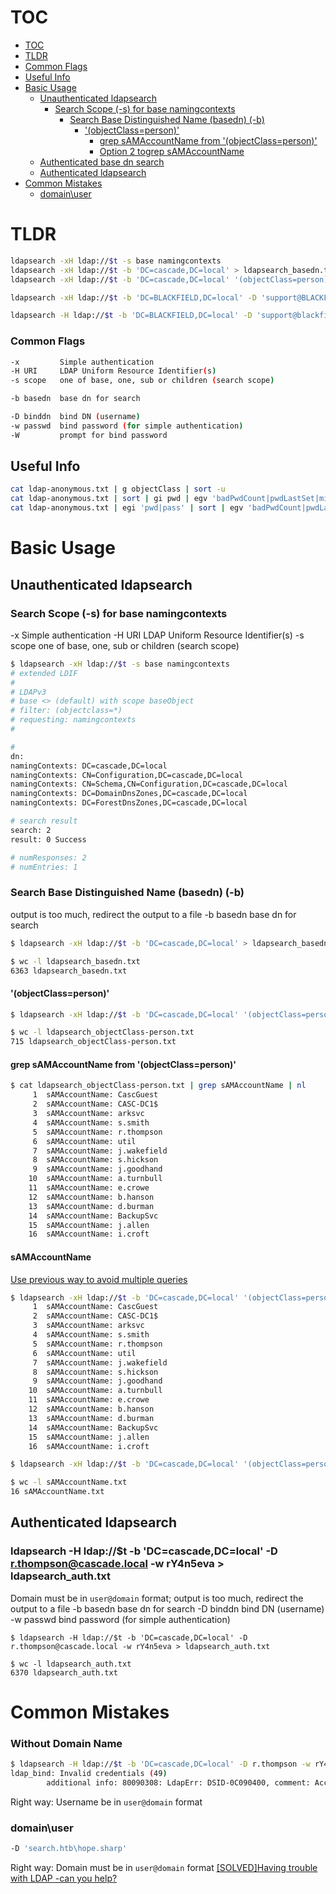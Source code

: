 # TOC

- [TOC](#toc)
- [TLDR](#tldr)
- [Common Flags](#common-flags)
- [Useful Info](#useful-info)
- [Basic Usage](#basic-usage)
    - [Unauthenticated ldapsearch](#unauthenticated-ldapsearch)
        - [Search Scope (-s) for base namingcontexts](#search-scope--s-for-base-namingcontexts)
            - [Search Base Distinguished Name (basedn) (-b)](#search-base-distinguished-name-basedn--b)
                - ['(objectClass=person)'](#objectclassperson)
                    - [grep sAMAccountName from '(objectClass=person)'](#grep-samaccountname-from-objectclassperson)
                    - [Option 2 togrep sAMAccountName](#samaccountname)
    - [Authenticated base dn search](#ldapsearch--h-ldapip--b-dccascadedclocal--d-rthompsoncascadelocal--w-ry4n5eva--ldapsearch_authtxt)
    - [Authenticated ldapsearch](#ldapsearch--h-ldapip--b-dcsearchdchtb--d-hopesharpsearchhtb--w-isolationiskey)
- [Common Mistakes](#common-mistakes)
    - [domain\user](#domainuser)


# TLDR
```sh
ldapsearch -xH ldap://$t -s base namingcontexts
ldapsearch -xH ldap://$t -b 'DC=cascade,DC=local' > ldapsearch_basedn.txt
ldapsearch -xH ldap://$t -b 'DC=cascade,DC=local' '(objectClass=person)' | tee ldap-person.txt

ldapsearch -xH ldap://$t -b 'DC=BLACKFIELD,DC=local' -D 'support@BLACKFIELD.local' -w '#00^BlackKnight'

ldapsearch -H ldap://$t -b 'DC=BLACKFIELD,DC=local' -D 'support@blackfield.local' -w '#00^BlackKnight' | tee ldapsearch-support.txt
```

### Common Flags
```sh
-x         Simple authentication
-H URI     LDAP Uniform Resource Identifier(s)
-s scope   one of base, one, sub or children (search scope)

-b basedn  base dn for search

-D binddn  bind DN (username)
-w passwd  bind password (for simple authentication)
-W         prompt for bind password
```

## Useful Info
```sh
cat ldap-anonymous.txt | g objectClass | sort -u
cat ldap-anonymous.txt | sort | gi pwd | egv 'badPwdCount|pwdLastSet|minPwdAge|maxPwdAge|minPwdLength|pwdHistoryLength|pwdProperties'
cat ldap-anonymous.txt | egi 'pwd|pass' | sort | egv 'badPwdCount|pwdLastSet|minPwdAge|maxPwdAge|minPwdLength|pwdHistoryLength|pwdProperties|badPasswordTime'
```

# Basic Usage

## Unauthenticated ldapsearch

### Search Scope (-s) for base namingcontexts
-x         Simple authentication
-H URI     LDAP Uniform Resource Identifier(s)
-s scope   one of base, one, sub or children (search scope)
```sh
$ ldapsearch -xH ldap://$t -s base namingcontexts
# extended LDIF
#
# LDAPv3
# base <> (default) with scope baseObject
# filter: (objectclass=*)
# requesting: namingcontexts 
#

#
dn:
namingContexts: DC=cascade,DC=local
namingContexts: CN=Configuration,DC=cascade,DC=local
namingContexts: CN=Schema,CN=Configuration,DC=cascade,DC=local
namingContexts: DC=DomainDnsZones,DC=cascade,DC=local
namingContexts: DC=ForestDnsZones,DC=cascade,DC=local

# search result
search: 2
result: 0 Success

# numResponses: 2
# numEntries: 1
```

### Search Base Distinguished Name (basedn) (-b)
output is too much, redirect the output to a file
-b basedn  base dn for search
```sh
$ ldapsearch -xH ldap://$t -b 'DC=cascade,DC=local' > ldapsearch_basedn.txt

$ wc -l ldapsearch_basedn.txt 
6363 ldapsearch_basedn.txt
```

#### '(objectClass=person)'
```sh
$ ldapsearch -xH ldap://$t -b 'DC=cascade,DC=local' '(objectClass=person)' > ldapsearch_objectClass-person.txt

$ wc -l ldapsearch_objectClass-person.txt 
715 ldapsearch_objectClass-person.txt
```

#### grep sAMAccountName from '(objectClass=person)'
```sh
$ cat ldapsearch_objectClass-person.txt | grep sAMAccountName | nl
     1  sAMAccountName: CascGuest
     2  sAMAccountName: CASC-DC1$
     3  sAMAccountName: arksvc
     4  sAMAccountName: s.smith
     5  sAMAccountName: r.thompson
     6  sAMAccountName: util
     7  sAMAccountName: j.wakefield
     8  sAMAccountName: s.hickson
     9  sAMAccountName: j.goodhand
    10  sAMAccountName: a.turnbull
    11  sAMAccountName: e.crowe
    12  sAMAccountName: b.hanson
    13  sAMAccountName: d.burman
    14  sAMAccountName: BackupSvc
    15  sAMAccountName: j.allen
    16  sAMAccountName: i.croft
```

#### sAMAccountName
[Use previous way to avoid multiple queries](#grep-samaccountname-from-objectclassperson)
```sh
$ ldapsearch -xH ldap://$t -b 'DC=cascade,DC=local' '(objectClass=person)' | grep sAMAccountName | nl                   
     1  sAMAccountName: CascGuest
     2  sAMAccountName: CASC-DC1$
     3  sAMAccountName: arksvc
     4  sAMAccountName: s.smith
     5  sAMAccountName: r.thompson
     6  sAMAccountName: util
     7  sAMAccountName: j.wakefield
     8  sAMAccountName: s.hickson
     9  sAMAccountName: j.goodhand
    10  sAMAccountName: a.turnbull
    11  sAMAccountName: e.crowe
    12  sAMAccountName: b.hanson
    13  sAMAccountName: d.burman
    14  sAMAccountName: BackupSvc
    15  sAMAccountName: j.allen
    16  sAMAccountName: i.croft

$ ldapsearch -xH ldap://$t -b 'DC=cascade,DC=local' '(objectClass=person)' | grep -i samaccountname > sAMAccountName.txt

$ wc -l sAMAccountName.txt 
16 sAMAccountName.txt
```

## Authenticated ldapsearch

### ldapsearch -H ldap://$t -b 'DC=cascade,DC=local' -D r.thompson@cascade.local -w rY4n5eva > ldapsearch_auth.txt
Domain must be in `user@domain` format; output is too much, redirect the output to a file
-b basedn  base dn for search
-D binddn  bind DN (username)
-w passwd  bind password (for simple authentication)
```
$ ldapsearch -H ldap://$t -b 'DC=cascade,DC=local' -D r.thompson@cascade.local -w rY4n5eva > ldapsearch_auth.txt

$ wc -l ldapsearch_auth.txt  
6370 ldapsearch_auth.txt
```

# Common Mistakes

### Without Domain Name
```sh
$ ldapsearch -H ldap://$t -b 'DC=cascade,DC=local' -D r.thompson -w rY4n5eva > ldapsearch_auth.txt 
ldap_bind: Invalid credentials (49)
        additional info: 80090308: LdapErr: DSID-0C090400, comment: AcceptSecurityContext error, data 52e, v1db1
```
Right way: Username be in `user@domain` format

### domain\user
```sh
-D 'search.htb\hope.sharp'
```
Right way: Domain must be in `user@domain` format
[[SOLVED]Having trouble with LDAP -can you help?](https://forum.zentyal.org/index.php?topic=15240.0)

#

### 
```sh

```

### 
```sh

```

### 
```sh

```

### 
```sh

```

### 
```sh

```

### 
```sh

```

### 
```sh

```
